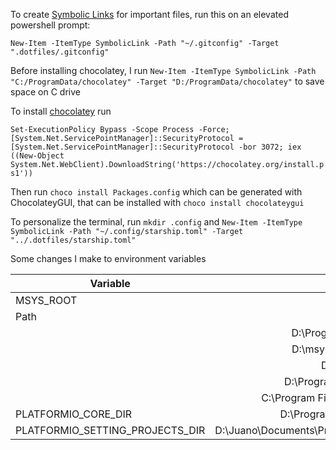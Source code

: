 To create [Symbolic Links](https://winaero.com/create-symbolic-link-windows-10-powershell/) for important files, run this on an elevated powershell prompt:

`New-Item -ItemType SymbolicLink -Path "~/.gitconfig" -Target ".dotfiles/.gitconfig"`

Before installing chocolatey, I run `New-Item -ItemType SymbolicLink -Path "C:/ProgramData/chocolatey" -Target "D:/ProgramData/chocolatey"` to save space on C drive

To install [chocolatey](https://docs.chocolatey.org/en-us/choco/setup) run

`Set-ExecutionPolicy Bypass -Scope Process -Force; [System.Net.ServicePointManager]::SecurityProtocol = [System.Net.ServicePointManager]::SecurityProtocol -bor 3072; iex ((New-Object System.Net.WebClient).DownloadString('https://chocolatey.org/install.ps1'))`

Then run `choco install Packages.config` which can be generated with ChocolateyGUI, that can be installed with `choco install chocolateygui`

To personalize the terminal, run `mkdir .config` and `New-Item -ItemType SymbolicLink -Path "~/.config/starship.toml" -Target "../.dotfiles/starship.toml"`

Some changes I make to environment variables

| Variable                        |                                 Change |
| ------------------------------- | -------------------------------------: |
| MSYS_ROOT                       |                             D:\\msys64 |
| Path                            |                                    `+` |
|                                 |               D:\\Programs\VSCode\\bin |
|                                 |               D:\\msys64\\mingw64\\bin |
|                                 |                   D:\\msys64\\usr\\bin |
|                                 |             D:\\ProgramData\\launchers |
|                                 |     C:\\Program Files\\PowerShell\\7\\ |
| PLATFORMIO_CORE_DIR             |           D:\\ProgramData\\.platformio |
| PLATFORMIO_SETTING_PROJECTS_DIR | D:\Juano\Documents\Projects\PlatformIO |
